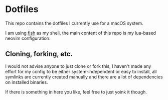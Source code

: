 # Dotfiles

This repo contains the dotfiles I currently use for a macOS system.

I am using [fish](https://github.com/fish-shell/fish-shell) as my shell, the main content of this repo is my lua-based neovim configuration.

## Cloning, forking, etc.

I would not advise anyone to just clone or fork this, I haven't made any effort for my config to be either system-independent or easy to install, all symlinks are currently created manually and there are a lot of dependencies on installed binaries.

If there is something in here you like, feel free to just yoink it though.

